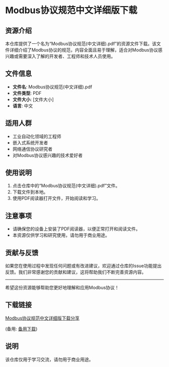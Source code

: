 # Modbus协议规范中文详细版下载

## 资源介绍

本仓库提供了一个名为“Modbus协议规范(中文详细).pdf”的资源文件下载。该文件详细介绍了Modbus协议的规范，内容全面且易于理解，适合对Modbus协议感兴趣或需要深入了解的开发者、工程师和技术人员使用。

## 文件信息

- **文件名**: Modbus协议规范(中文详细).pdf
- **文件类型**: PDF
- **文件大小**: [文件大小]
- **语言**: 中文

## 适用人群

- 工业自动化领域的工程师
- 嵌入式系统开发者
- 网络通信协议研究者
- 对Modbus协议感兴趣的技术爱好者

## 使用说明

1. 点击仓库中的“Modbus协议规范(中文详细).pdf”文件。
2. 下载文件到本地。
3. 使用PDF阅读器打开文件，开始阅读和学习。

## 注意事项

- 请确保您的设备上安装了PDF阅读器，以便正常打开和阅读文件。
- 本资源仅供学习和研究使用，请勿用于商业用途。

## 贡献与反馈

如果您在使用过程中发现任何问题或有改进建议，欢迎通过仓库的Issue功能提出反馈。我们非常感谢您的贡献和建议，这将帮助我们不断完善资源内容。

---

希望这份资源能够帮助您更好地理解和应用Modbus协议！

## 下载链接
[Modbus协议规范中文详细版下载分享](https://pan.quark.cn/s/b5b29e4e2167) 

(备用: [备用下载](https://pan.baidu.com/s/1eB_ghw_okM3zwsl4XMPkVw?pwd=1234))

## 说明

该仓库仅用于学习交流，请勿用于商业用途。
